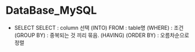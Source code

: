 # DataBase_MySQL
+ SELECT
  SELECT : column 선택
  (INTO) 
  FROM : table명
  (WHERE) : 조건
  (GROUP BY) : 중복되는 것 끼리 묶음.
  (HAVING) 
  (ORDER BY) : 오름차순으로 정렬
